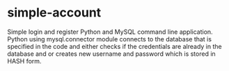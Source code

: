 # simple-account
Simple login and register Python and MySQL command line application. Python using mysql.connector module connects to the database that is specified in the code and either checks if the credentials are already in the database and or creates new username and password which is stored in HASH form.
